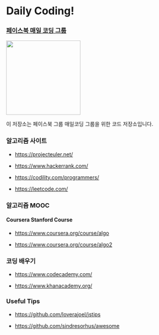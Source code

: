 Daily Coding!
=========
### [페이스북 매일 코딩 그룹](https://www.facebook.com/groups/daycode)

<img src="https://octodex.github.com/images/baracktocat.jpg" width=200>

이 저장소는 페이스북 그룹 매일코딩 그룹을 위한 코드 저장소입니다. 

### 알고리즘 사이트

* https://projecteuler.net/

* https://www.hackerrank.com/

* https://codility.com/programmers/

* https://leetcode.com/

### 알고리즘 MOOC

#### Coursera Stanford Course

* https://www.coursera.org/course/algo 

* https://www.coursera.org/course/algo2

### 코딩 배우기

* https://www.codecademy.com/

* https://www.khanacademy.org/

### Useful Tips

* https://github.com/loverajoel/jstips

* https://github.com/sindresorhus/awesome